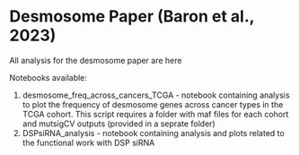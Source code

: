 # Desmosome Paper (Baron et al., 2023)
All analysis for the desmosome paper are here

Notebooks available:
1. desmosome_freq_across_cancers_TCGA - notebook containing analysis to plot the frequency of desmosome genes across cancer types in the TCGA cohort. This script requires a folder with maf files for each cohort and mutsigCV outputs (provided in a seprate folder)
2. DSPsiRNA_analysis - notebook containing analysis and plots related to the functional work with DSP siRNA
